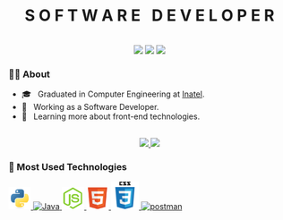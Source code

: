 <div align="center">
  <h1 align="center">S O F T W A R E &nbsp; D E V E L O P E R</h1>
</div>

<div align="center">
  <br>
  <a href="mailto:leandroaquinopereira@outlook.com" alt="Outlook">
  <img src="https://img.shields.io/badge/Outlook-0078D4?style=for-the-badge&logo=microsoft-outlook&logoColor=white&link=leandroaquinopereira@outlook.com"/></a>

  <a href="https://www.linkedin.com/in/leandroaquinopereira/" alt="Linkedin">
  <img src="https://img.shields.io/badge/LinkedIn-0077B5?style=for-the-badge&logo=linkedin&logoColor=white&link=https://www.linkedin.com/in/leandroaquinopereira/"/></a>

  <a href="https://www.instagram.com/pa_leandroap/" alt="Instagram">  
  <img src="https://img.shields.io/badge/Instagram-E4405F?style=for-the-badge&logo=instagram&logoColor=white&link=pa_leandroap"/></a>
</div>

### 👨‍💻 About 
* 🎓 &nbsp; Graduated in Computer Engineering at <a href="https://inatel.br/home/">Inatel</a>.
* 💼 &nbsp; Working as a Software Developer.
* 🌱 &nbsp; Learning more about front-end technologies.

##

<div align="center">
    <a href="https://github.com/leandroaquinopereira">
        <img height="170em" src="https://github-readme-stats.vercel.app/api?username=leandroaquinopereira&show_icons=true&theme=dark&include_all_commits=true&count_private=true"/>
        <img height="170em" src="https://github-readme-stats.vercel.app/api/top-langs/?username=leandroaquinopereira&layout=compact&langs_count=7&theme=dark"/>
    </a>
</div>

### 🤖 Most Used Technologies
<div align="left">
    <a href="https://www.python.org/" target="_blank"> 
        <img src="https://raw.githubusercontent.com/devicons/devicon/master/icons/python/python-original.svg" alt="python" width="40" height="40"/> 
    </a> 
    <a href="https://www.java.com" target="_blank"> 
        <img src="https://www.vectorlogo.zone/logos/java/java-icon.svg" alt="Java" width="50" height="50"/>
    </a>
    <a href="https://nodejs.org" target="_blank"> 
        <img src="https://raw.githubusercontent.com/devicons/devicon/master/icons/nodejs/nodejs-original.svg" alt="nodejs" width="40" height="40"/> 
    </a> 
    <a href="https://www.w3schools.com/html/" target="_blank"> 
        <img src="https://raw.githubusercontent.com/devicons/devicon/master/icons/html5/html5-original.svg" alt="html5" width="40" height="40"/> 
    </a> 
    <a href="https://www.w3schools.com/css/" target="_blank"> 
        <img src="https://raw.githubusercontent.com/devicons/devicon/master/icons/css3/css3-original-wordmark.svg" alt="css3" width="50" height="50"/> 
    </a>  
    <a href="https://postman.com" target="_blank">
        <img src="https://www.vectorlogo.zone/logos/getpostman/getpostman-icon.svg" alt="postman" width="40" height="40"/> 
    </a>
</div>
